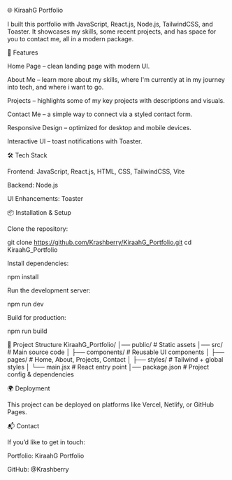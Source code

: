 🌐 KiraahG Portfolio

I built this portfolio with JavaScript, React.js, Node.js, TailwindCSS, and Toaster. It showcases my skills, some recent projects, and has space for you to contact me, all in a modern package.

🚀 Features

Home Page – clean landing page with modern UI.

About Me – learn more about my skills, where I'm currently at in my journey into tech, and where i want to go.

Projects – highlights some of my key projects with descriptions and visuals.

Contact Me – a simple way to connect via a styled contact form.

Responsive Design – optimized for desktop and mobile devices.

Interactive UI – toast notifications with Toaster.

🛠️ Tech Stack

Frontend: JavaScript, React.js, HTML, CSS, TailwindCSS, Vite

Backend: Node.js

UI Enhancements: Toaster

📦 Installation & Setup

Clone the repository:

git clone https://github.com/Krashberry/KiraahG_Portfolio.git cd KiraahG_Portfolio

Install dependencies:

npm install

Run the development server:

npm run dev

Build for production:

npm run build

📂 Project Structure KiraahG_Portfolio/ │── public/ # Static assets
│── src/ # Main source code
│ ├── components/ # Reusable UI components
│ ├── pages/ # Home, About, Projects, Contact
│ ├── styles/ # Tailwind + global styles
│ └── main.jsx # React entry point
│── package.json # Project config & dependencies

🌍 Deployment

This project can be deployed on platforms like Vercel, Netlify, or GitHub Pages.

📬 Contact

If you’d like to get in touch:

Portfolio: KiraahG Portfolio

GitHub: @Krashberry
